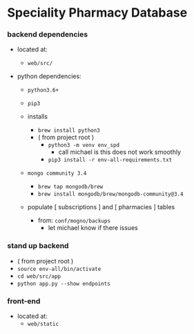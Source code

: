 # Speciality Pharmacy Database

### backend dependencies

* located at:
	* `web/src/`

* python dependencies:
	* `python3.6+`
	* `pip3`

	* installs
		* `brew install python3`
		* ( from project root )
			* `python3 -m venv env_spd`
				* call michael is this does not work smoothly
			* `pip3 install -r env-all-requirements.txt`

	* `mongo community 3.4`
		* `brew tap mongodb/brew`
		* `brew install mongodb/brew/mongodb-community@3.4`

	* populate [ subscriptions ] and [ pharmacies ] tables 
		* from: `conf/mogno/backups`
			* let michael know if there issues

### stand up backend

* ( from project root )
* `source env-all/bin/activate`
* `cd web/src/app`
* `python app.py --show endpoints`


### front-end

* located at:
	* `web/static`

